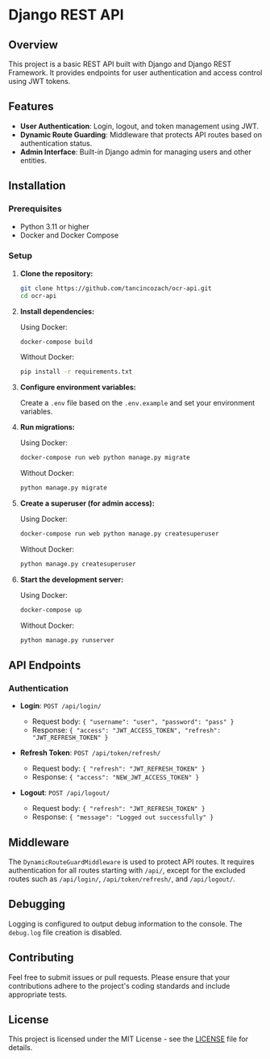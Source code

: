 # Django REST API

## Overview

This project is a basic REST API built with Django and Django REST Framework. It provides endpoints for user authentication and access control using JWT tokens.

## Features

- **User Authentication**: Login, logout, and token management using JWT.
- **Dynamic Route Guarding**: Middleware that protects API routes based on authentication status.
- **Admin Interface**: Built-in Django admin for managing users and other entities.

## Installation

### Prerequisites

- Python 3.11 or higher
- Docker and Docker Compose

### Setup

1. **Clone the repository:**

    ```bash
    git clone https://github.com/tancincozach/ocr-api.git
    cd ocr-api
    ```

2. **Install dependencies:**

    Using Docker:
    
    ```bash
    docker-compose build
    ```

    Without Docker:

    ```bash
    pip install -r requirements.txt
    ```

3. **Configure environment variables:**

    Create a `.env` file based on the `.env.example` and set your environment variables.

4. **Run migrations:**

    Using Docker:

    ```bash
    docker-compose run web python manage.py migrate
    ```

    Without Docker:

    ```bash
    python manage.py migrate
    ```

5. **Create a superuser (for admin access):**

    Using Docker:

    ```bash
    docker-compose run web python manage.py createsuperuser
    ```

    Without Docker:

    ```bash
    python manage.py createsuperuser
    ```

6. **Start the development server:**

    Using Docker:

    ```bash
    docker-compose up
    ```

    Without Docker:

    ```bash
    python manage.py runserver
    ```

## API Endpoints

### Authentication

- **Login**: `POST /api/login/`
  - Request body: `{ "username": "user", "password": "pass" }`
  - Response: `{ "access": "JWT_ACCESS_TOKEN", "refresh": "JWT_REFRESH_TOKEN" }`

- **Refresh Token**: `POST /api/token/refresh/`
  - Request body: `{ "refresh": "JWT_REFRESH_TOKEN" }`
  - Response: `{ "access": "NEW_JWT_ACCESS_TOKEN" }`

- **Logout**: `POST /api/logout/`
  - Request body: `{ "refresh": "JWT_REFRESH_TOKEN" }`
  - Response: `{ "message": "Logged out successfully" }`

## Middleware

The `DynamicRouteGuardMiddleware` is used to protect API routes. It requires authentication for all routes starting with `/api/`, except for the excluded routes such as `/api/login/`, `/api/token/refresh/`, and `/api/logout/`.

## Debugging

Logging is configured to output debug information to the console. The `debug.log` file creation is disabled.

## Contributing

Feel free to submit issues or pull requests. Please ensure that your contributions adhere to the project's coding standards and include appropriate tests.

## License

This project is licensed under the MIT License - see the [LICENSE](LICENSE) file for details.
